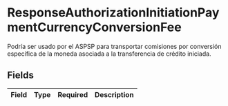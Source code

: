 # ResponseAuthorizationInitiationPaymentCurrencyConversionFee

Podría ser usado por el ASPSP para transportar comisiones por conversión específica de la moneda asociada a la transferencia de crédito iniciada.


## Fields

| Field       | Type        | Required    | Description |
| ----------- | ----------- | ----------- | ----------- |